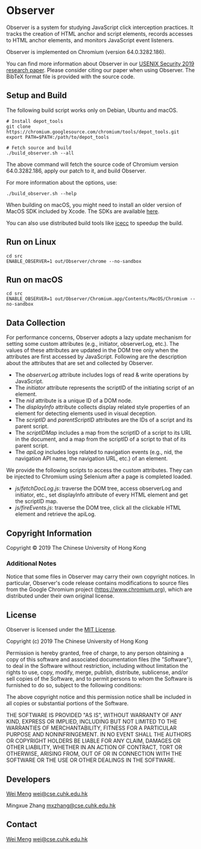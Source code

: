 # Observer

Observer is a system for studying JavaScript click interception practices. It tracks the creation of HTML anchor and script elements, records accesses to HTML anchor elements, and monitors JavaScript event listeners.

Observer is implemented on Chromium (version 64.0.3282.186).

You can find more information about Observer in our [USENIX Security 2019 research paper](https://seclab.cse.cuhk.edu.hk/papers/sec19_click_interception.pdf). Please consider citing our paper when using Observer. The BibTeX format file is provided with the source code.

## Setup and Build
The following build script works only on Debian, Ubuntu and macOS.

```shell
# Install depot_tools
git clone https://chromium.googlesource.com/chromium/tools/depot_tools.git
export PATH=$PATH:/path/to/depot_tools

# Fetch source and build
./build_observer.sh --all
```

The above command will fetch the source code of Chromium version 64.0.3282.186, apply our patch to it, and build Observer.

For more information about the options, use:

```shell
./build_observer.sh --help
```

When building on macOS, you might need to install an older version of MacOS SDK included by Xcode. The SDKs are available [here](https://github.com/phracker/MacOSX-SDKs).

You can also use distributed build tools like [icecc](https://github.com/icecc/icecream) to speedup the build.

## Run on Linux

```shell
cd src
ENABLE_OBSERVER=1 out/Observer/chrome --no-sandbox
```

## Run on macOS

```shell
cd src
ENABLE_OBSERVER=1 out/Observer/Chromium.app/Contents/MacOS/Chromium --no-sandbox
```

## Data Collection

For performance concerns, Observer adopts a lazy update mechanism for setting some custom attributes (e.g., initiator, observerLog, etc.). The values of these attributes are updated in the DOM tree only when the attributes are first accessed by JavaScript.
Following are the description about the attributes that are set and collected by Observer.

* The *observerLog* attribute includes logs of read & write operations by JavaScript.
* The *initiator* attribute represents the scriptID of the initiating script of an element.
* The *nid* attribute is a unique ID of a DOM node.
* The *displayInfo* attribute collects display related style properties of an element for detecting elements used in visual deception.
* The *scriptID* and *parentScriptID* attributes are the IDs of a script and its parent script.
* The *scriptIDMap* includes a map from the scriptID of a script to its URL in the document, and a map from the scriptID of a script to that of its parent script.
* The *apiLog* includes logs related to navigation events (e.g., nid, the navigation API name, the navigation URL, etc.) of an element.

We provide the following scripts to access the custom attributes. They can be injected to Chromium using Selenium after a page is completed loaded.

* *js/fetchDocLog.js*: traverse the DOM tree, access observerLog and initiator, etc., set displayInfo attribute of every HTML element and get the scriptID map.
* *js/fireEvents.js*: traverse the DOM tree, click all the clickable HTML element and retrieve the apiLog.

## Copyright Information
Copyright © 2019 The Chinese University of Hong Kong

### Additional Notes

Notice that some files in Observer may carry their own copyright notices.
In particular, Observer's code release contains modifications to source files from the Google Chromium project (https://www.chromium.org), which are distributed under their own original license.

## License

Observer is licensed under the [MIT License](http://www.opensource.org/licenses/mit-license.php).

Copyright (c) 2019 The Chinese University of Hong Kong

Permission is hereby granted, free of charge, to any person obtaining a copy of this software and associated documentation files (the "Software"), to deal in the Software without restriction, including without limitation the rights to use, copy, modify, merge, publish, distribute, sublicense, and/or sell copies of the Software, and to permit persons to whom the Software is furnished to do so, subject to the following conditions:

The above copyright notice and this permission notice shall be included in all copies or substantial portions of the Software.

THE SOFTWARE IS PROVIDED "AS IS", WITHOUT WARRANTY OF ANY KIND, EXPRESS OR IMPLIED, INCLUDING BUT NOT LIMITED TO THE WARRANTIES OF MERCHANTABILITY, FITNESS FOR A PARTICULAR PURPOSE AND NONINFRINGEMENT. IN NO EVENT SHALL THE AUTHORS OR COPYRIGHT HOLDERS BE LIABLE FOR ANY CLAIM, DAMAGES OR OTHER LIABILITY, WHETHER IN AN ACTION OF CONTRACT, TORT OR OTHERWISE, ARISING FROM, OUT OF OR IN CONNECTION WITH THE SOFTWARE OR THE USE OR OTHER DEALINGS IN THE SOFTWARE.

## Developers

[Wei Meng](https://www.cse.cuhk.edu.hk/~wei/) <wei@cse.cuhk.edu.hk>

Mingxue Zhang <mxzhang@cse.cuhk.edu.hk>

## Contact ##

[Wei Meng](https://www.cse.cuhk.edu.hk/~wei/) <wei@cse.cuhk.edu.hk>
